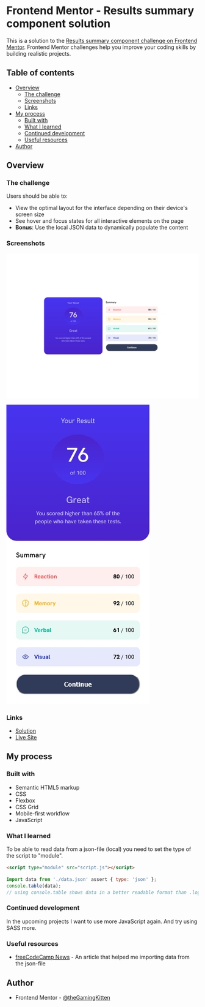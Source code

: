# Frontend Mentor - Results summary component solution

This is a solution to the [Results summary component challenge on Frontend Mentor](https://www.frontendmentor.io/challenges/results-summary-component-CE_K6s0maV). Frontend Mentor challenges help you improve your coding skills by building realistic projects. 

## Table of contents

- [Overview](#overview)
  - [The challenge](#the-challenge)
  - [Screenshots](#screenshots)
  - [Links](#links)
- [My process](#my-process)
  - [Built with](#built-with)
  - [What I learned](#what-i-learned)
  - [Continued development](#continued-development)
  - [Useful resources](#useful-resources)
- [Author](#author)

## Overview

### The challenge

Users should be able to:

- View the optimal layout for the interface depending on their device's screen size
- See hover and focus states for all interactive elements on the page
- **Bonus**: Use the local JSON data to dynamically populate the content

### Screenshots

![](./screenshot.jpg)

![](./screenshot_mobile.jpg)

### Links

- [Solution](https://github.com/theGamingKitten/results-summary-component-main)
- [Live Site](https://thegamingkitten.github.io/results-summary-component-main/)

## My process

### Built with

- Semantic HTML5 markup
- CSS
- Flexbox
- CSS Grid
- Mobile-first workflow
- JavaScript

### What I learned

To be able to read data from a json-file (local) you need to set the type of the script to "module".

```html
<script type="module" src="script.js"></script>
```
```js
import data from './data.json' assert { type: 'json' };
console.table(data);
// using console.table shows data in a better readable format than .log
```

### Continued development

In the upcoming projects I want to use more JavaScript again.
And try using SASS more.

### Useful resources

- [freeCodeCamp News](https://www.freecodecamp.org/news/how-to-read-json-file-in-javascript/) - An article that helped me importing data from the json-file

## Author

- Frontend Mentor - [@theGamingKitten](https://www.frontendmentor.io/profile/theGamingKitten)